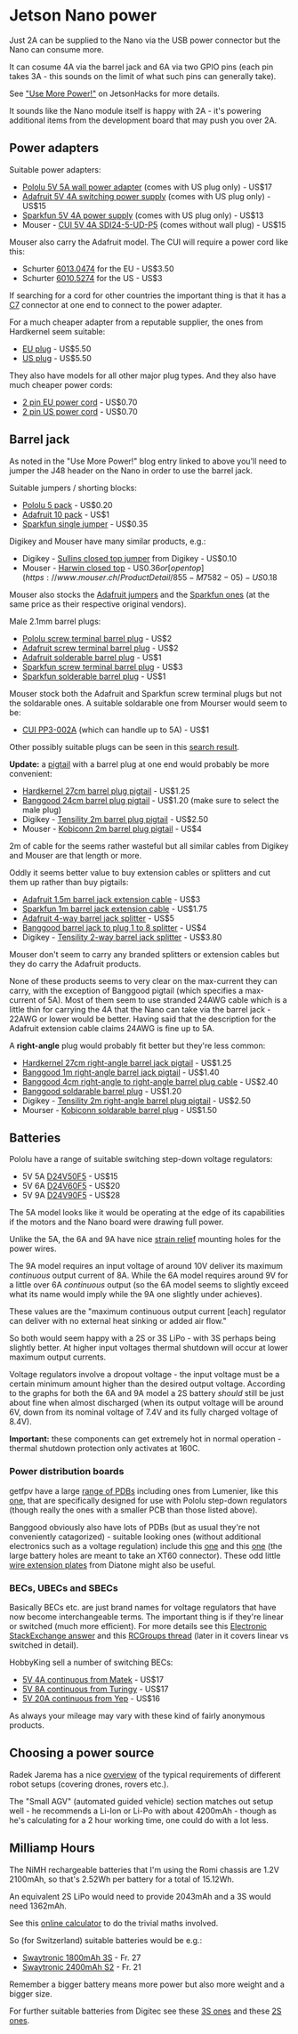 Jetson Nano power
=================

Just 2A can be supplied to the Nano via the USB power connector but the Nano can consume more.

It can cosume 4A via the barrel jack and 6A via two GPIO pins (each pin takes 3A - this sounds on the limit of what such pins can generally take).

See ["Use More Power!"](https://www.jetsonhacks.com/2019/04/10/jetson-nano-use-more-power/) on JetsonHacks for more details.

It sounds like the Nano module itself is happy with 2A - it's powering additional items from the development board that may push you over 2A.

Power adapters
--------------

Suitable power adapters:

* [Pololu 5V 5A wall power adapter](https://www.pololu.com/product/1462) (comes with US plug only) - US$17
* [Adafruit 5V 4A switching power supply](https://www.adafruit.com/product/1466) (comes with US plug only) - US$15
* [Sparkfun 5V 4A power supply](https://www.sparkfun.com/products/15352) (comes with US plug only) - US$13
* Mouser - [CUI 5V 4A SDI24-5-UD-P5](https://www.mouser.ch/ProductDetail/490-SDI24-5-UD-P5) (comes without wall plug) - US$15

Mouser also carry the Adafruit model. The CUI will require a power cord like this:

* Schurter [6013.0474](https://www.mouser.ch/ProductDetail/693-6013.0474) for the EU - US$3.50
* Schurter [6010.5274](https://www.mouser.ch/ProductDetail/693-6010.5274) for the US - US$3

If searching for a cord for other countries the important thing is that it has a [C7](https://en.wikipedia.org/wiki/IEC_60320#C7/C8_coupler) connector at one end to connect to the power adapter.

For a much cheaper adapter from a reputable supplier, the ones from Hardkernel seem suitable:

* [EU plug](https://www.hardkernel.com/shop/5v-4a-power-supply-eu-plug-2/) - US$5.50
* [US plug](https://www.hardkernel.com/shop/5v-4a-power-supply-us-plug-2/) - US$5.50

They also have models for all other major plug types. And they also have much cheaper power cords:

* [2 pin EU power cord](https://www.hardkernel.com/shop/2pin-eu-power-cord/) - US$0.70
* [2 pin US power cord](https://www.hardkernel.com/shop/2pin-us-power-cord/) - US$0.70

Barrel jack
-----------

As noted in the "Use More Power!" blog entry linked to above you'll need to jumper the J48 header on the Nano in order to use the barrel jack.

Suitable jumpers / shorting blocks:

* [Pololu 5 pack](https://www.pololu.com/product/970) - US$0.20
* [Adafruit 10 pack](https://www.adafruit.com/product/3525) - US$1
* [Sparkfun single jumper](https://www.sparkfun.com/products/9044) - US$0.35

Digikey and Mouser have many similar products, e.g.:

* Digikey - [Sullins closed top jumper](https://www.digikey.com/product-detail/en/sullins-connector-solutions/SPC02SYAN/S9001-ND/76375) from Digikey - US$0.10
* Mouser - [Harwin closed top](https://www.mouser.ch/ProductDetail/855-M7686-05) - US$0.36 or [open top](https://www.mouser.ch/ProductDetail/855-M7582-05) - US$0.18

Mouser also stocks the [Adafruit jumpers](https://www.mouser.ch/ProductDetail/485-3525) and the [Sparkfun ones](https://www.mouser.ch/ProductDetail/474-PRT-09044) (at the same price as their respective original vendors).

Male 2.1mm barrel plugs:

* [Pololu screw terminal barrel plug](https://www.pololu.com/product/2448) - US$2
* [Adafruit screw terminal barrel plug](https://www.adafruit.com/product/369) - US$2
* [Adafruit solderable barrel plug](https://www.adafruit.com/product/3310) - US$1
* [Sparkfun screw terminal barrel plug](https://www.sparkfun.com/products/10287) - US$3
* [Sparkfun solderable barrel plug](https://www.sparkfun.com/products/11476) - US$1

Mouser stock both the Adafruit and Sparkfun screw terminal plugs but not the soldarable ones. A suitable soldarable one from Mourser would seem to be:

* [CUI PP3-002A](https://www.mouser.ch/ProductDetail/490-PP3-002A) (which can handle up to 5A) - US$1

Other possibly suitable plugs can be seen in this [search result](https://www.mouser.ch/Connectors/Power-Connectors/DC-Power-Connectors/_/N-axittZ1yzvvqx?P=1z0x8ggZ1z0x878Z1z0x8glZ1z0wxf2Z1z0wxfcZ1z0vlpqZ1z0xbxo&Ns=Pricing|0).

**Update:** a [pigtail](https://www.computerlanguage.com/results.php?definition=pigtail) with a barrel plug at one end would probably be more convenient:

* [Hardkernel 27cm barrel plug pigtail](https://www.hardkernel.com/shop/dc-plug-cable-assembly-5-5mm/) - US$1.25
* [Banggood 24cm barrel plug pigtail](https://www.banggood.com/DC12V-MaleFemale-Power-Supply-Jack-Connector-Cable-Plug-Cord-Wire-5_5mm-x-2_1mm-p-1182642.html) - US$1.20 (make sure to select the male plug)
* Digikey - [Tensility 2m barrel plug pigtail](https://www.digikey.com/product-detail/en/tensility-international-corp/CA-2185/CP-2185-ND/568576) - US$2.50
* Mouser - [Kobiconn 2m barrel plug pigtail](https://www.mouser.ch/ProductDetail/172-7443-E) - US$4

2m of cable for the seems rather wasteful but all similar cables from Digikey and Mouser are that length or more.

Oddly it seems better value to buy extension cables or splitters and cut them up rather than buy pigtails:

* [Adafruit 1.5m barrel jack extension cable](https://www.adafruit.com/product/327) - US$3
* [Sparkfun 1m barrel jack extension cable](https://www.sparkfun.com/products/11706) - US$1.75
* [Adafruit 4-way barrel jack splitter](https://www.adafruit.com/product/1352) - US$5
* [Banggood barrel jack to plug 1 to 8 splitter](https://www.banggood.com/5_5-x-2_1mm-Female-To-Male-Plug-DC-Splitter-Connector-For-LED-Lighting-p-975267.html) - US$4
* Digikey - [Tensility 2-way barrel jack splitter](https://www.digikey.com/product-detail/en/tensility-international-corp/10-02743/839-1476-ND/8753166) - US$3.80

Mouser don't seem to carry any branded splitters or extension cables but they do carry the Adafruit products.

None of these products seems to very clear on the max-current they can carry, with the exception of Banggood pigtail (which specifies a max-current of 5A). Most of them seem to use stranded 24AWG cable which is a little thin for carrying the 4A that the Nano can take via the barrel jack - 22AWG or lower would be better. Having said that the description for the Adafruit extension cable claims 24AWG is fine up to 5A.

A **right-angle** plug would probably fit better but they're less common:

* [Hardkernel 27cm right-angle barrel jack pigtail](https://www.hardkernel.com/shop/dc-plug-cable-assembly-5-5mm-l-type/) - US$1.25
* [Banggood 1m right-angle barrel jack pigtail](https://www.banggood.com/DC-1m-5_52_1mm-22AWG-L-Shape-Male-Power-Extension-Cable-Wire-p-1364243.html) - US$1.40
* [Banggood 4cm right-angle to right-angle barrel plug cable](https://www.banggood.com/DC-Tip-Power-Plug-Jack-Connector-Dual-5_5-x-2_1mm-Male-Right-Angle-Cord-Cable-p-1161332.html) - US$2.40
* [Banggood soldarable barrel plug](https://www.banggood.com/2_5x5_5mm-Right-Angle-L-90-Male-Plug-Jack-DC-Power-Tip-Socket-Connector-Adapter-p-1023090.html) - US$1.20
* Digikey - [Tensility 2m right-angle barrel plug pigtail](https://www.digikey.com/product-detail/en/tensility-international-corp/CA-2189/CP-2189-ND/568580) - US$2.50
* Mourser - [Kobiconn soldarable barrel plug](https://www.mouser.ch/ProductDetail/173-5521TIP-EX) - US$1.50


Batteries
---------

Pololu have a range of suitable switching step-down voltage regulators:

* 5V 5A [D24V50F5](https://www.pololu.com/product/2851) - US$15
* 5V 6A [D24V60F5](https://www.pololu.com/product/2865) - US$20
* 5V 9A [D24V90F5](https://www.pololu.com/product/2866) - US$28

The 5A model looks like it would be operating at the edge of its capabilities if the motors and the Nano board were drawing full power.

Unlike the 5A, the 6A and 9A have nice [strain relief](https://a.pololu-files.com/picture/0J5818.1200.jpg?ada7981fba447658ea0884e2f7c9ef31) mounting holes for the power wires.

The 9A model requires an input voltage of around 10V  deliver its maximum _continuous_ output current of 8A. While the 6A model requires around 9V for a little over 6A _continuous_ output (so the 6A model seems to slightly exceed what its name would imply while the 9A one slightly under achieves).

These values are the "maximum continuous output current [each] regulator can deliver with no external heat sinking or added air flow."

So both would seem happy with a 2S or 3S LiPo - with 3S perhaps being slightly better. At higher input voltages thermal shutdown will occur at lower maximum output currents.

Voltage regulators involve a dropout voltage - the input voltage must be a certain minimum amount higher than the desired output voltage. According to the graphs for both the 6A and 9A model a 2S battery _should_ still be just about fine when almost discharged (when its output voltage will be around 6V, down from its nominal voltage of 7.4V and its fully charged voltage of 8.4V).

**Important:** these components can get extremely hot in normal operation - thermal shutdown protection only activates at 160C.

### Power distribution boards

getfpv have a large [range of PDBs](https://www.getfpv.com/electronics/power-distribution-boards-pdb.html?dir=asc&order=price) including ones from Lumenier, like this [one](https://www.getfpv.com/lumenier-4power-mini-pdb.html), that are specifically designed for use with Pololu step-down regulators (though really the ones with a smaller PCB than those listed above).

Banggood obviously also have lots of PDBs (but as usual they're not conveniently catagorized) - suitable looking ones (without additional electronics such as a voltage regulation) include this [one](https://www.banggood.com/30x30-35x35-PCB-ESC-Power-Distribution-Board-For-MINI-Quadcopter-Multicopter-p-984686.html) and this [one](https://www.banggood.com/Martian-Mini-PDB-Power-Distribution-Board-for-Martian-I-II-III-Frame-Kit-p-1081695.html) (the large battery holes are meant to take an XT60 connector). These odd little [wire extension plates](https://www.banggood.com/12-PCS-Diatone-40A-Brushless-Motor-Wire-Extension-Plate-For-RC-Drone-FPV-Racing-Multi-Rotor-p-1334388.html) from Diatone might also be useful.

### BECs, UBECs and SBECs

Basically BECs etc. are just brand names for voltage regulators that have now become interchangeable terms. The important thing is if they're linear or switched (much more efficient). For more details see this [Electronic StackExchange answer](https://electronics.stackexchange.com/a/8370/27099) and this [RCGroups thread](https://www.rcgroups.com/forums/showthread.php?1222157-Sbec-ubec-bec-whats-the-difference) (later in it covers linear vs switched in detail).

HobbyKing sell a number of switching BECs:

* [5V 4A continuous from Matek](https://hobbyking.com/en_us/ubec-duo-4a-5-12v-4a-5v.html) - US$17
* [5V 8A continuous from Turingy](https://hobbyking.com/en_us/turnigy-8-15a-ubec-for-lipoly.html) - US$17
* [5V 20A continuous from Yep](https://hobbyking.com/en_us/yep-20a-hv-2-12s-sbec-w-selectable-voltage-output.html) - US$16

As always your mileage may vary with these kind of fairly anonymous products.

Choosing a power source
-----------------------

Radek Jarema has a nice [overview](https://medium.com/husarion-blog/batteries-choose-the-right-power-source-for-your-robot-5417a3ec19ca) of the typical requirements of different robot setups (covering drones, rovers etc.).

The "Small AGV" (automated guided vehicle) section matches out setup well - he recommends a Li-Ion or Li-Po with about 4200mAh - though as he's calculating for a 2 hour working time, one could do with a lot less.

Milliamp Hours
--------------

The NiMH rechargeable batteries that I'm using the Romi chassis are 1.2V 2100mAh, so that's 2.52Wh per battery for a total of 15.12Wh.

An equivalent 2S LiPo would need to provide 2043mAh and a 3S would need 1362mAh.

See this [online calculator](https://milliamps-watts.appspot.com/) to do the trivial maths involved.

So (for Switzerland) suitable batteries would be e.g.:

* [Swaytronic 1800mAh 3S](https://www.galaxus.ch/de/s5/product/swaytronic-akku-3s-lipo-1110v-1800mah-rc-akku-8614029) - Fr. 27
* [Swaytronic 2400mAh S2](https://www.galaxus.ch/de/s5/product/swaytronic-akku-lipo-740v-2400mah-rc-akku-3518831) - Fr. 21

Remember a bigger battery means more power but also more weight and a bigger size.

For further suitable batteries from Digitec see these [3S ones](https://www.galaxus.ch/de/s5/producttype/rc-akku-679?tagIds=760&opt=v23-2002%3A11.1%7Cv23-230%3A1.4%7Cv23-230%3A1.45%7Cv23-230%3A1.6%7Cv23-230%3A1.65%7Cv23-230%3A1.7%7Cv23-230%3A1.8%7Cv23-230%3A1.9%7Cv23-230%3A1.95%7Cv23-230%3A2%7Cv23-230%3A2.1%7Cv23-230%3A2.2%7Cv23-230%3A2.4%7Cv23-230%3A2.3%7Cv23-230%3A2.5%7Cv23-230%3A2.7%7Cv23-230%3A3.1%7Cv23-230%3A3.2%7Cv23-230%3A2.8%7Cv23-230%3A3.3&pdo=23-19063%3A353839&so=5) and these [2S ones](https://www.galaxus.ch/de/s5/producttype/rc-akku-679?tagIds=760&opt=v23-2002%3A7.4%7Cv23-230%3A3%7Cv23-230%3A2.6%7Cv23-230%3A2.4%7Cv23-230%3A2.2&so=5&pdo=23-19063%3A353839).
